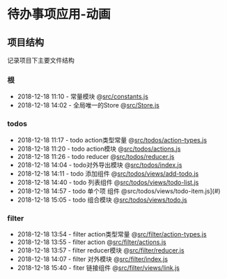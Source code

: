 # 待办事项应用-动画
## 项目结构
记录项目下主要文件结构
### 根
* 2018-12-18 11:10 - 常量模块 @[src/constants.js](#)
* 2018-12-18 14:02 - 全局唯一的Store @[src/Store.js](#)

### todos
* 2018-12-18 11:17 - todo action类型常量 @[src/todos/action-types.js](#)
* 2018-12-18 11:20 - todo action模块 @[src/todos/actions.js](#)
* 2018-12-18 11:26 - todo reducer @[src/todos/reducer.js](#)
* 2018-12-18 14:04 - todo对外导出模块 @[src/todos/index.js](#)
* 2018-12-18 14:11 - todo 添加组件 @[src/todos/views/add-todo.js](#)
* 2018-12-18 14:40 - todo 列表组件 @[src/todos/views/todo-list.js](#)
* 2018-12-18 14:57 - todo 单个项 组件 @src/todos/views/todo-item.js](#)
* 2018-12-18 15:05 - todo 组合模块 @[src/todos/views/todo.js](#)

### filter
* 2018-12-18 13:54 - filter action类型常量 @[src/filter/action-types.js](#)
* 2018-12-18 13:55 - filter action @[src/filter/actions.js](#)
* 2018-12-18 13:57 - filter reducer模块 @[src/filter/reducer.js](#)
* 2018-12-18 14:07 - filter 对外模块 @[src/filter/index.js](#)
* 2018-12-18 15:40 - fiter 链接组件 @[src/filter/views/link.js](#)
